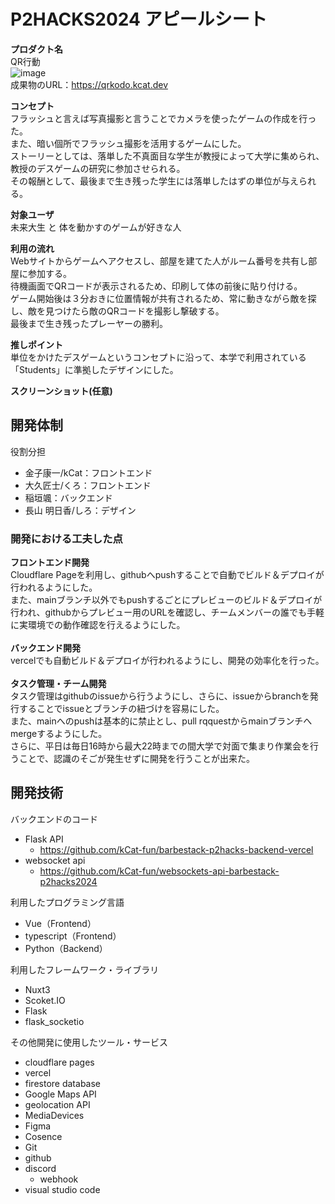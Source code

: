 # P2HACKS2024 アピールシート 

**プロダクト名**<br />
QR行動<br />
![image](https://github.com/user-attachments/assets/70df301d-e1a2-4efc-8db5-b295d51c8a7a)<br />
成果物のURL：https://qrkodo.kcat.dev

**コンセプト**<br />
フラッシュと言えば写真撮影と言うことでカメラを使ったゲームの作成を行った。<br />
また、暗い個所でフラッシュ撮影を活用するゲームにした。<br />
ストーリーとしては、落単した不真面目な学生が教授によって大学に集められ、教授のデスゲームの研究に参加させられる。<br />
その報酬として、最後まで生き残った学生には落単したはずの単位が与えられる。

**対象ユーザ**<br />
未来大生 と 体を動かすのゲームが好きな人  

**利用の流れ**<br />
Webサイトからゲームへアクセスし、部屋を建てた人がルーム番号を共有し部屋に参加する。<br />
待機画面でQRコードが表示されるため、印刷して体の前後に貼り付ける。<br />
ゲーム開始後は３分おきに位置情報が共有されるため、常に動きながら敵を探し、敵を見つけたら敵のQRコードを撮影し撃破する。<br />
最後まで生き残ったプレーヤーの勝利。

**推しポイント**<br />
単位をかけたデスゲームというコンセプトに沿って、本学で利用されている「Students」に準拠したデザインにした。  

**スクリーンショット(任意)**  <br />

## 開発体制  

役割分担  
- 金子康一/kCat：フロントエンド
- 大久匠士/くろ：フロントエンド
- 稲垣颯：バックエンド
- 長山 明日香/しろ：デザイン

### 開発における工夫した点  
**フロントエンド開発**<br />
Cloudflare Pageを利用し、githubへpushすることで自動でビルド＆デプロイが行われるようにした。<br />
また、mainブランチ以外でもpushするごとにプレビューのビルド＆デプロイが行われ、githubからプレビュー用のURLを確認し、チームメンバーの誰でも手軽に実環境での動作確認を行えるようにした。<br />
<br />**バックエンド開発**<br />
vercelでも自動ビルド＆デプロイが行われるようにし、開発の効率化を行った。<br />
<br />**タスク管理・チーム開発**<br />
タスク管理はgithubのissueから行うようにし、さらに、issueからbranchを発行することでissueとブランチの紐づけを容易にした。<br />
また、mainへのpushは基本的に禁止とし、pull rqquestからmainブランチへmergeするようにした。<br />
さらに、平日は毎日16時から最大22時までの間大学で対面で集まり作業会を行うことで、認識のそごが発生せずに開発を行うことが出来た。<br />



## 開発技術 
バックエンドのコード
- Flask API
  - https://github.com/kCat-fun/barbestack-p2hacks-backend-vercel
- websocket api
  - https://github.com/kCat-fun/websockets-api-barbestack-p2hacks2024

利用したプログラミング言語  
- Vue（Frontend）
- typescript（Frontend）
- Python（Backend）

利用したフレームワーク・ライブラリ  
- Nuxt3
- Scoket.IO
- Flask
- flask_socketio

その他開発に使用したツール・サービス
- cloudflare pages
- vercel
- firestore database
- Google Maps API
- geolocation API
- MediaDevices
- Figma
- Cosence
- Git
- github
- discord
  - webhook
- visual studio code
